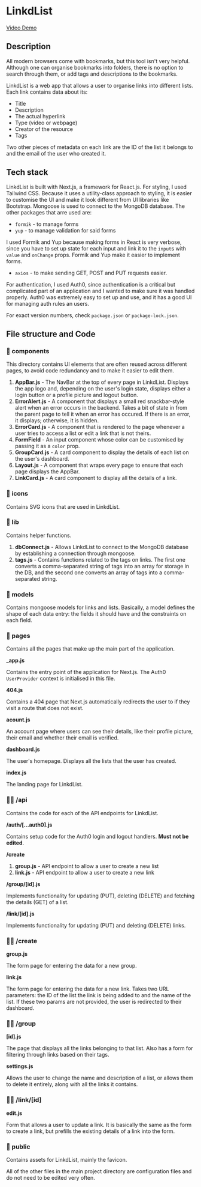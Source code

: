 # LinkdList

[Video Demo](https://www.youtube.com)

## Description

All modern browsers come with bookmarks, but this tool isn't very helpful. Although one can organise bookmarks into folders, there is no option to search through them, or add tags and descriptions to the bookmarks.

LinkdList is a web app that allows a user to organise links into different lists. Each link contains data about its:

- Title
- Description
- The actual hyperlink
- Type (video or webpage)
- Creator of the resource
- Tags

Two other pieces of metadata on each link are the ID of the list it belongs to and the email of the user who created it.

## Tech stack

LinkdList is built with Next.js, a framework for React.js. For styling, I used Tailwind CSS. Because it uses a utility-class approach to styling, it is easier to customise the UI and make it look different from UI libraries like Bootstrap. Mongoose is used to connect to the MongoDB database. The other packages that arre used are:

- `formik` - to manage forms
- `yup` - to manage validation for said forms

I used Formik and Yup because making forms in React is very verbose, since you have to set up state for each input and link it to the `input`s with `value` and `onChange` props. Formik and Yup make it easier to implement forms.

- `axios` - to make sending GET, POST and PUT requests easier.

For authentication, I used Auth0, since authentication is a critical but complicated part of an application and I wanted to make sure it was handled properly. Auth0 was extremely easy to set up and use, and it has a good UI for managing auth rules an users.

For exact version numbers, check `package.json` or `package-lock.json`.

## File structure and Code

### 📁 components

This directory contains UI elements that are often reused across different pages, to avoid code redundancy and to make it easier to edit them.

1. **AppBar.js** - The NavBar at the top of every page in LinkdList. Displays the app logo and, depending on the user's login state, displays either a login button or a profile picture and logout button.
2. **ErrorAlert.js** - A component that displays a small red snackbar-style alert when an error occurs in the backend. Takes a bit of state in from the parent page to tell it when an error has occured. If there is an error, it displays; otherwise, it is hidden.
3. **ErrorCard.js** - A component that is rendered to the page whenever a user tries to access a list or edit a link that is not theirs.
4. **FormField** - An input component whose color can be customised by passing it as a `color` prop.
5. **GroupCard.js** - A card component to display the details of each list on the user's dashboard.
6. **Layout.js** - A component that wraps every page to ensure that each page displays the AppBar.
7. **LinkCard.js** - A card component to display all the details of a link.

### 📁 icons

Contains SVG icons that are used in LinkdList.

### 📁 lib

Contains helper functions.

1. **dbConnect.js** - Allows LinkdList to connect to the MongoDB database by establishing a connection through mongoose.
2. **tags.js** - Contains functions related to the tags on links. The first one converts a comma-separated string of tags into an array for storage in the DB, and the second one converts an array of tags into a comma-separated string.

### 📁 models

Contains mongoose models for links and lists. Basically, a model defines the shape of each data entry: the fields it should have and the constraints on each field.

### 📁 pages

Contains all the pages that make up the main part of the application.

**\_app.js**

Contains the entry point of the application for Next.js. The Auth0 `UserProvider` context is initialised in this file.

**404.js**

Contains a 404 page that Next.js automatically redirects the user to if they visit a route that does not exist.

**acount.js**

An account page where users can see their details, like their profile picture, their email and whether their email is verified.

**dashboard.js**

The user's homepage. Displays all the lists that the user has created.

**index.js**

The landing page for LinkdList.

### 📂📂 /api

Contains the code for each of the API endpoints for LinkdList.

**/auth/[...auth0].js**

Contains setup code for the Auth0 login and logout handlers. **Must not be edited**.

**/create**

1. **group.js** - API endpoint to allow a user to create a new list
2. **link.js** - API endpoint to allow a user to create a new link

**/group/[id].js**

Implements functionality for updating (PUT), deleting (DELETE) and fetching the details (GET) of a list.

**/link/[id].js**

Implements functionality for updating (PUT) and deleting (DELETE) links.

### 📂📂 /create

**group.js**

The form page for entering the data for a new group.

**link.js**

The form page for entering the data for a new link. Takes two URL parameters: the ID of the list the link is being added to and the name of the list. If these two params are not provided, the user is redirected to their dashboard.

### 📂📂 /group

**[id].js**

The page that displays all the links belonging to that list. Also has a form for filtering through links based on their tags.

**settings.js**

Allows the user to change the name and description of a list, or allows them to delete it entirely, along with all the links it contains.

### 📂📂 /link/[id]

**edit.js**

Form that allows a user to update a link. It is basically the same as the form to create a link, but prefills the existing details of a link into the form.

### 📁 public

Contains assets for LinkdList, mainly the favicon.

All of the other files in the main project directory are configuration files and do not need to be edited very often.
